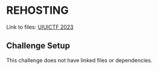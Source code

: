 # REHOSTING

Link to files: [UIUICTF 2023](https://github.com/sigpwny/UIUCTF-2023-Public/tree/main/challenges/osint/explorer-6)

## Challenge Setup
This challenge does not have linked files or dependencies.
